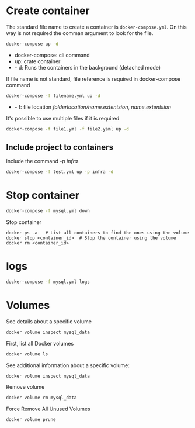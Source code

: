 # Create container 
The standard file name to create a container is `docker-compose.yml`. On this way is not required the comman argument to look for the file.

```bash
docker-compose up -d
```
- docker-compose: cli command
- up: crate container
- \- d: Runs the containers in the background (detached mode) 

If file name is not standard, file reference is required in docker-compose command

```bash
docker-compose -f filename.yml up -d
```

- \- f: file location *folderlocation/name.extentsion*, *name.extentsion*

It's possible to use multiple files if it is required

```bash 
docker-compose -f file1.yml -f file2.yaml up -d
```

## Include project to containers

Include the command *-p infra*

```bash
docker-compose -f test.yml up -p infra -d
```

# Stop container

```bash
docker-compose -f mysql.yml down
```

Stop container

```
docker ps -a   # List all containers to find the ones using the volume
docker stop <container_id>  # Stop the container using the volume
docker rm <container_id>
```

# logs

```bash
docker-compose -f mysql.yml logs
```

#  Volumes

See details about a specific volume

```bash
docker volume inspect mysql_data
```

First, list all Docker volumes

```bash
docker volume ls
```

See additional information about a specific volume:

```bash
docker volume inspect mysql_data
```

Remove volume

```bash
docker volume rm mysql_data
```

Force Remove All Unused Volumes

```bash
docker volume prune
```
